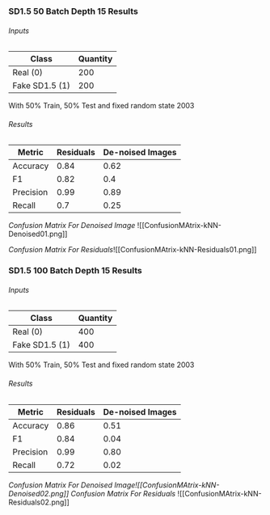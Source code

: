### SD1.5 50 Batch Depth 15 Results
###### Inputs

| Class          | Quantity |
| -------------- | -------- |
| Real (0)       | 200      |
| Fake SD1.5 (1) | 200      |
With 50% Train, 50% Test and fixed random state 2003
###### Results
| Metric    | Residuals | De-noised Images |
| --------- | --------- | ---------------- |
| Accuracy  | 0.84      | 0.62             |
| F1        | 0.82      | 0.4              |
| Precision | 0.99      | 0.89             |
| Recall    | 0.7       | 0.25             |
*Confusion Matrix For Denoised Image*
![[ConfusionMAtrix-kNN-Denoised01.png]]

*Confusion Matrix For Residuals*![[ConfusionMAtrix-kNN-Residuals01.png]]

### SD1.5 100 Batch Depth 15 Results
###### Inputs

| Class          | Quantity |
| -------------- | -------- |
| Real (0)       | 400      |
| Fake SD1.5 (1) | 400      |
With 50% Train, 50% Test and fixed random state 2003
###### Results
| Metric    | Residuals | De-noised Images |
| --------- | --------- | ---------------- |
| Accuracy  | 0.86      | 0.51             |
| F1        | 0.84      | 0.04             |
| Precision | 0.99      | 0.80             |
| Recall    | 0.72      | 0.02             |
*Confusion Matrix For Denoised Image![[ConfusionMAtrix-kNN-Denoised02.png]]*
*Confusion Matrix For Residuals*
![[ConfusionMAtrix-kNN-Residuals02.png]]
